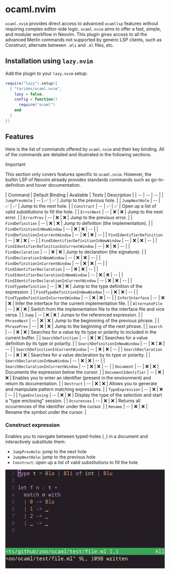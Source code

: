 # ocaml.nvim

`ocaml.nvim` provides direct access to advanced `ocamllsp` features without
requiring complex editor-side logic.
`ocaml.nvim` aims to offer a fast, simple, and modular workflow in Neovim.
This plugin gives access to all the advanced Merlin commands not supported by
generic LSP clients, such as Construct, alternate between `.mli` and `.ml`
files, etc.

## Installation using `lazy.nvim`
Add the plugin to your `lazy.nvim` setup:

```lua
require("lazy").setup({
  { "tarides/ocaml.nvim",
    lazy = false,
    config = function()
      require("ocaml")
    end
  }
})
```

## Features
Here is the list of commands offered by `ocaml.nvim` and their key binding.
All of the commands are detailed and illustrated in the following sections.

> [!IMPORTANT]
> This section only covers features specific to `ocaml.nvim`.
> However, the builtin LSP of Neovim already provides standards commands such as
> go-to-definition and hover documentation.

| Command | Default Binding | Available | Tests | Description |
| -- | -- | -- |
| `JumpPrevHole` | -- | :white_check_mark: | :white_check_mark: | Jump to the previous hole. |
| `JumpNextHole` | -- | :white_check_mark: | :white_check_mark: | Jump to the next hole. |
| `Construct` | -- | :white_check_mark: | :white_check_mark: | Open up a list of valid substitutions to fill the hole. |
| `ErrorNext` | -- | :x: | :x: | Jump to the next error. |
| `ErrorPrev` | -- | :x: | :x: | Jump to the previous error. |
| `FindDefinition` | -- | :x: | :x: | Jump to definition (the implementation). |
| `FindDefinitionInNewWindow` | -- | :x: | :x: | -- |
| `FindDefinitionInCurrentWindow` | -- | :x: | :x: | -- |
| `FindIdentifierDefinition` | -- | :x: | :x: | -- |
| `FindIdentifierDefinitionInNewWindow` | -- | :x: | :x: | -- |
| `FindIdentifierDefinitionInCurrentWindow` | -- | :x: | :x: | -- |
| `FindDeclaration` | -- | :x: | :x: | Jump to declaration (the signature). |
| `FindDeclarationInNewWindow` | -- | :x: | :x: | -- |
| `FindDefinitionInCurrentWindow` | -- | :x: | :x: | -- |
| `FindIdentifierDeclaration` | -- | :x: | :x: | -- |
| `FindIdentifierDeclarationInNewWindow` | -- | :x: | :x: | -- |
| `FindIdentifierDeclarationInCurrentWindow` | -- | :x: | :x: | -- |
| `FindTypeDefinition` | -- | :x: | :x: | Jump to the type definition of the expression. |
| `FindTypeDefinitionInNewWindow` | -- | :x: | :x: | -- |
| `FindTypeDefinitionInCurrentWindow` | -- | :x: | :x: | -- |
| `InferInterface` | -- | :x: | :x: | Infer the interface for the current implementation file. |
| `AlternateFile` | -- | :x: | :x: | Switch from the implementation file to the interface file and vice versa. |
| `Jump` | -- | :x: | :x: | Jumps to the referenced expression. |
| `PhraseNext` | -- | :x: | :x: | Jump to the beginnning of the previous phrase. |
| `PhrasePrev` | -- | :x: | :x: | Jump to the beginning of the next phrase. |
| `Search` | -- | :x: | :x: | Searches for a value by its type or polarity to included in the current buffer. |
| `SearchDefinition` | -- | :x: | :x: | Searches for a value definition by its type or polarity. |
| `SearchDefinitionInNewWindow` | -- | :x: | :x: | -- |
| `SearchDefinitionInCurrentWindow` | -- | :x: | :x: | -- |
| `SearchDeclaration` | -- | :x: | :x: | Searches for a value declaration by its type or polarity. |
| `SearchDeclarationInNewWindow` | -- | :x: | :x: | -- |
| `SearchDeclarationInCurrentWindow` | -- | :x: | :x: | -- |
| `Document` | -- | :x: | :x: | Documents the expression below the cursor. |
| `DocumentIdentifier` | -- | :x: | :x: | Enables you to enter an identifier (present in the environment) and return its documentation. |
| `Destruct` | -- | :x: | :x: | Allows you to generate and manipulate pattern matching expressions. |
| `TypeExpression` | -- | :x: | :x: | -- |
| `TypeEnclosing` | -- | :x: | :x: | Display the type of the selection and start a "type enclosing" session. |
| `Occurences` | -- | :x: | :x: | Returns all occurrences of the identifier under the cursor. |
| `Rename` | -- | :x: | :x: | Rename the symbol under the cursor. |

### Construct expression

Enables you to navigate between typed-holes (`_`) in a document and
interactively substitute them:

- `JumpPrevHole`: jump to the next hole
- `JumpNextHole`: jump to the previous hole
- `Construct`: open up a list of valid substitutions to fill the hole

![Construct example](media/construct.gif)
